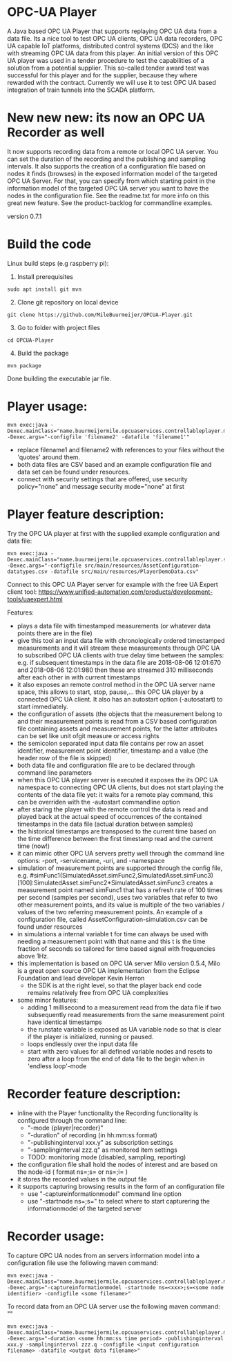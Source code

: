 # OPC-UA Player
A Java based OPC UA Player that supports replaying OPC UA data from a data file.
Its a nice tool to test OPC UA clients, OPC UA data recorders, OPC UA capable IoT platforms, 
distributed control systems (DCS) and the like with streaming OPC UA data from this player. 
An initial version of this OPC UA player was used in a tender procedure to test the capabilities 
of a solution from a potential supplier. This so-called tender award test was successful for this 
player and for the supplier, because they where rewarded with the contract. Currently we will
use it to test OPC UA based integration of train tunnels into the SCADA platform.

# New new new: its now an OPC UA Recorder as well
It now supports recording data from a remote or local OPC UA server. You can set the duration of 
the recording and the publishing and sampling intervals. It also supports the
creation of a configuration file based on nodes it finds (browses) in the exposed information
model of the targeted OPC UA Server. For that, you can specify from which starting point in 
the information model of the targeted OPC UA server you want to have the nodes in the
configuration file. See the readme.txt for more info on this great new feature.
See the product-backlog for commandline examples.

version 0.7.1

# Build the code
Linux build steps (e.g raspberry pi):

1) Install prerequisites
```
sudo apt install git mvn
```
2) Clone git repository on local device
```
git clone https://github.com/MileBuurmeijer/OPCUA-Player.git
```
3) Go to folder with project files
```
cd OPCUA-Player
```
4) Build the package
```
mvn package
```
Done building the executable jar file.


# Player usage: 
   
```
mvn exec:java -Dexec.mainClass="name.buurmeijermile.opcuaservices.controllableplayer.main.MainController" -Dexec.args="-configfile 'filename2' -datafile 'filename1'"
```
  - replace filename1 and filename2 with references to your files without the 'quotes' around them.
  - both data files are CSV based and an example configuration file and data set can be found under resources.
  - connect with security settings that are offered, use security policy="none" and message security mode="none" at first

# Player feature description:

Try the OPC UA player at first with the supplied example configuration and data file:
```
mvn exec:java -Dexec.mainClass="name.buurmeijermile.opcuaservices.controllableplayer.server.OPCUAPlayerServer" -Dexec.args="-configfile src/main/resources/AssetConfiguration-datatypes.csv -datafile src/main/resources/PlayerDemoData.csv"
```
Connect to this OPC UA Player server for example with the free UA Expert client tool: https://www.unified-automation.com/products/development-tools/uaexpert.html 

Features:

- plays a data file with timestamped measurements (or whatever data points there are in the file) 
- give this tool an input data file with chronologically ordered timestamped measurements and 
  it will stream these measurements through OPC UA to subscribed OPC UA clients with 
  true delay time between the samples: e.g. if subsequent timestamps in the data file are 2018-08-06 12:01:670 
  and 2018-08-06 12:01:980 then these are streamed 310 milliseconds after each other in with current timestamps
- it also exposes an remote control method in the OPC UA server name space, this allows to start, 
  stop, pause,... this OPC UA player by a connected OPC UA client. It also has an autostart option (-autosatart)
  to start immediately.
- the configuration of assets (the objects that the measurement belong to and their measurement points 
  is read from a CSV based configuration file containing assets and measurement points, for the latter 
  attributes can be set like unit ofgit measure or access rights
- the semicolon separated input data file contains per row an asset identifier, 
  measurement point identifier, timestamp and a value (the header row of the file is skipped)
- both data file and configuration file are to be declared through command line parameters
- when this OPC UA player server is executed it exposes the its OPC UA namespace to connecting OPC UA clients,
  but does not start playing the contents of the data file yet: it waits for a remote play command, this can be overriden
  with the -autostart commandline option
- after staring the player with the remote control the data is read and played back at the 
  actual speed of occurrences of the contained timestamps in the data file (actual duration between samples)
- the historical timestamps are transposed to the current time based on the time 
  difference between the first timestamp read and the current time (now!)
- it can mimic other OPC UA servers pretty well through the command line options:
  -port, -servicename, -uri, and -namespace
- simulation of measurement points are supported through the config file, e.g. 
  #simFunc1(SimulatedAsset.simFunc2,SimulatedAsset.simFunc3)[100]:SimulatedAsset.simFunc2*SimulatedAsset.simFunc3
  creates a measurement point named simFunc1 that has a refresh rate of 100 times per second (samples per second), 
  uses two variables that refer to two other measurement points, and its value is multiple of 
  the two variables / values of the two referring measurement points. An example of a configuration
  file, called AssetConfiguration-simulation.csv can be found under resources
- in simulations a internal variable t for time can always be used with needing a measurement point with that name 
  and this t is the time fraction of seconds so tailored for time based signal with frequencies above 1Hz.
- this implementation is based on OPC UA server Milo version 0.5.4, Milo is a great 
  open source OPC UA implementation from the Eclipse Foundation and lead developer Kevin Herron
    - the SDK is at the right level, so that the player back end code remains 
      relatively free from OPC UA complexities
- some minor features:
    - adding 1 millisecond to a measurement read from the data file if two subsequently 
      read measurements from the same measurement point have identical timestamps
    - the runstate variable is exposed as UA variable node so that is clear if the player is initialized, running or paused.
    - loops endlessly over the input data file
    - start with zero values for all defined variable nodes and resets to zero after a loop from 
      the end of data file to the begin when in 'endless loop'-mode

# Recorder feature description:

- inline with the Player functionality the Recording functionality is configured through the command line:
  - "-mode {player|recorder}"
  - "-duration" of recording (in hh:mm:ss format)
  - "-publishinginterval xxx.y" as subscription settings 
  - "-samplinginterval zzz.q" as monitored item settings 
  - TODO: monitoring mode (disabled, sampling, reporting)
- the configuration file shall hold the nodes of interest and are based on the node-id 
    ( format ns=<some namespace of the node>;s=<some string based identifier> or
      ns=<some namespace of the node>;i=<some integer based identifier> )
- it stores the recorded values in the output file
- it supports capturing browsing results in the form of an configuration file
  - use "-captureinformationmodel" command line option
  - use "-startnode ns=<some namespace of the node>;s=<some string based identifier>" to select where to
    start capturering the informationmodel of the targeted server

# Recorder usage:

To capture OPC UA nodes from an servers information model into a configuration file use the following maven command:

```
mvn exec:java -Dexec.mainClass="name.buurmeijermile.opcuaservices.controllableplayer.main.MainController" -Dexec.args="-captureinformationmodel -startnode ns=<xxx>;s=<some node identifier> -configfile <some filename>"
```

To record data from an OPC UA server use the following maven command:
"<TODO>"
```
mvn exec:java -Dexec.mainClass="name.buurmeijermile.opcuaservices.controllableplayer.main.MainController" -Dexec.args="-duration <some hh:mm:ss time period> -publishinginterval xxx.y -samplinginterval zzz.q -configfile <input configuration filename> -datafile <output data filename>"
```
